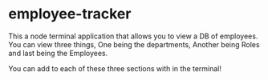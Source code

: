 # employee-tracker

This a node terminal application that allows you to view a DB of employees. You can view three things, One being the departments, Another being Roles and last being the Employees.

You can add to each of these three sections with in the terminal!